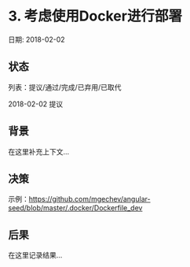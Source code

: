 # 3. 考虑使用Docker进行部署

日期: 2018-02-02

## 状态

列表：提议/通过/完成/已弃用/已取代

2018-02-02 提议

## 背景

在这里补充上下文...

## 决策

示例：https://github.com/mgechev/angular-seed/blob/master/.docker/Dockerfile_dev

## 后果

在这里记录结果...
